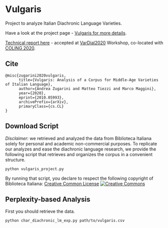 # Vulgaris
Project to analyze Italian Diachronic Language Varieties.

Have a look at the project page - [Vulgaris for more details](https://sailab.diism.unisi.it/vulgaris/).

[Technical report here](https://arxiv.org/abs/2010.05993) - accepted at [VarDial2020](https://sites.google.com/view/vardial2020/home) Workshop, co-located with [COLING 2020](https://coling2020.org/).

## Cite

```
@misc{zugarini2020vulgaris,
      title={Vulgaris: Analysis of a Corpus for Middle-Age Varieties of Italian Language},
      author={Andrea Zugarini and Matteo Tiezzi and Marco Maggini},
      year={2020},
      eprint={2010.05993},
      archivePrefix={arXiv},
      primaryClass={cs.CL}
}
```

## Download Script
*Disclaimer:* we retrieved and analyzed the data from Biblioteca Italiana solely for personal and academic non-commercial purposes.
To replicate our analyzes and ease the diachronic language research,
we provide the following script that retrieves and organizes the corpus in a convenient structure.

```
python vulgaris_project.py
```

By running that script, you declare to respect the following copyright of Biblioteca Italiana:
[Creative Common License](http://creativecommons.org/licenses/by-nc-nd/2.0/it/)
[![Creative Commons](https://i.creativecommons.org/l/by-nc-nd/2.0/it/88x31.png)](http://creativecommons.org/licenses/by-nc-nd/2.0/it/)

## Perplexity-based Analysis
First you should retrieve the data.

```
python char_diachronic_lm_exp.py path/to/vulgaris.csv
```